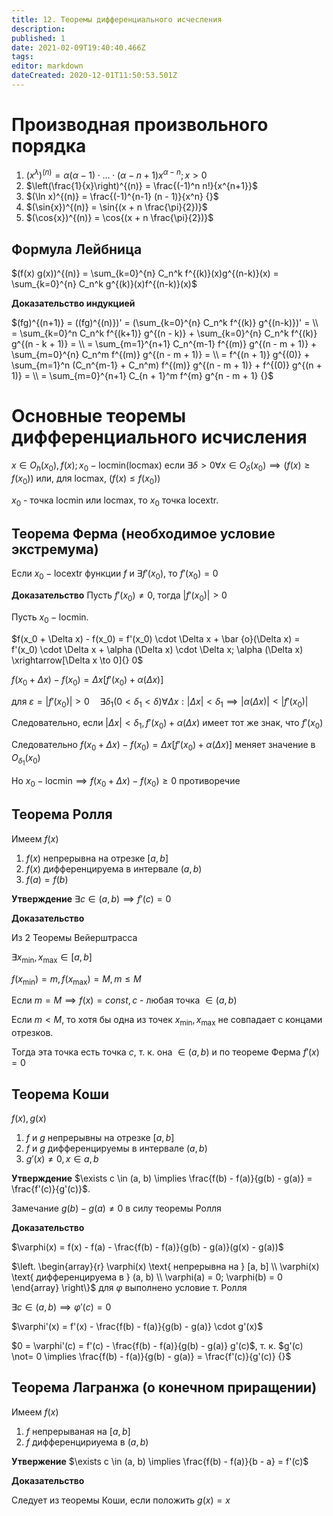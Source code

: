 ```yaml
---
title: 12. Теоремы дифференциального исчесления
description: 
published: 1
date: 2021-02-09T19:40:40.466Z
tags: 
editor: markdown
dateCreated: 2020-12-01T11:50:53.501Z
---
```


# Производная произвольного порядка

1. $(x^\lambda)^{(n)} = \alpha (\alpha - 1) \cdot \dots \cdot (\alpha - n + 1) x^{\alpha - n}; x > 0$
2. $\left(\frac{1}{x}\right)^{(n)} = \frac{(-1)^n n!}{x^{n+1}}$ 
3. $(\ln x)^{(n)} = \frac{(-1)^{n-1} (n - 1)}{x^n} {}$
4. $(\sin{x})^{(n)} = \sin{(x + n \frac{\pi}{2})}$
5. $(\cos{x})^{(n)} = \cos{(x + n \frac{\pi}{2})}$

## Формула Лейбница

$(f(x) g(x))^{(n)} = \sum_{k=0}^{n} C_n^k f^{(k)}(x)g^{(n-k)}(x) = \sum_{k=0}^{n} C_n^k g^{(k)}(x)f^{(n-k)}(x)$

**Доказательство индукцией**

$(fg)^{(n+1)} = ((fg)^{(n)})' = (\sum_{k=0}^{n} C_n^k f^{(k)} g^{(n-k)})' = \\ 
= \sum_{k=0}^n C_n^k f^{(k+1)} g^{(n - k)} + \sum_{k=0}^{n} C_n^k f^{(k)} g^{(n - k + 1)} = \\
= \sum_{m=1}^{n+1} C_n^{m-1} f^{(m)} g^{(n - m + 1)} + \sum_{m=0}^{n} C_n^m f^{(m)} g^{(n - m + 1)} = \\
= f^{(n + 1)} g^{(0)} + \sum_{m=1}^n (C_n^{m-1} + C_n^m) f^{(m)} g^{(n - m + 1)} + f^{(0)} g^{(n + 1)} = \\
= \sum_{m=0}^{n+1} C_{n + 1}^m f^{m} g^{n - m + 1} {}$

# Основные теоремы дифференциального исчисления

$x \in O_h(x_0), f(x); x_0 - \text{locmin}(\text{locmax})$ если $\exists \delta > 0 \forall x \in O_\delta (x_0) \implies (f(x) \geq f(x_0)) \text{ или, для locmax, }(f(x) \leq f(x_0))$

$x_0$ - точка $\text{locmin}$ или $\text{locmax}$, то $x_0$ точка $\text{locextr}$. 

## Теорема Ферма (необходимое условие экстремума)
Если $x_0 - \text{locextr}$ функции $f$ и $\exists f'(x_0)$, то $f'(x_0) = 0$

**Доказательство** Пусть $f'(x_0) \not= 0$, тогда $|f'(x_0)| > 0$

Пусть $x_0 - \text{locmin}$.

$f(x_0 + \Delta x) - f(x_0) = f'(x_0) \cdot \Delta x + \bar {o}(\Delta x) = f'(x_0) \cdot \Delta x + \alpha (\Delta x) \cdot \Delta x; \alpha (\Delta x) \xrightarrow[\Delta x \to 0]{} 0$

$f(x_0 + \Delta x) - f(x_0) = \Delta x [f'(x_0) + \alpha(\Delta x)]$

для $\varepsilon = |f'(x_0)| > 0 \quad\exists \delta_1 (0 < \delta_1 < \delta) \forall \Delta x: |\Delta x| < \delta_1 \implies |\alpha(\Delta x)| < |f'(x_0)| {}$

Следовательно, если $|\Delta x| < \delta_1, f'(x_0) + \alpha(\Delta x)$ имеет тот же знак, что $f'(x_0)$

Следовательно $f(x_0 + \Delta x) - f(x_0) = \Delta x [f'(x_0) + \alpha(\Delta x)]$ меняет значение в $O_{\delta_1}(x_0)$

Но $x_0 - \text{locmin} \implies f(x_0 + \Delta x) - f(x_0) \ge 0$ противоречие

## Теорема Ролля
Имеем $f(x)$

1. $f(x)$ непрерывна на отрезке $[a, b]$
2. $f(x)$ дифференцируема в интервале $(a, b)$
3. $f(a) = f(b)$

**Утверждение** $\exists c \in (a, b) \implies f'(c) = 0$

**Доказательство**

Из 2 Теоремы Вейерштрасса

$\exists x_{\min}, x_{\max} \in [a, b]$

$f(x_{\min}) = m, f(x_{\max}) = M, m \le M$

Если $m = M \implies f(x) = const, c$ - любая точка $\in(a, b)$

Если $m < M$, то хотя бы одна из точек $x_{\min}, x_{\max}$ не совпадает с концами отрезков. 

Тогда эта точка есть точка $c$, т. к. она $\in(a, b)$ и по теореме Ферма $f'(x) = 0$

## Теорема Коши
$f(x), g(x)$

1. $f$ и $g$ непрерывны на отрезке $[a, b]$
2. $f$ и $g$ дифференцируемы в интервале $(a, b)$
3. $g'(x) \not= 0, x \in a, b$

**Утверждение** $\exists c \in (a, b) \implies \frac{f(b) - f(a)}{g(b) - g(a)} = \frac{f'(c)}{g'(c)}$.

Замечание $g(b) - g(a) \not=0$ в силу теоремы Ролля

**Доказательство**

$\varphi(x) = f(x) - f(a) - \frac{f(b) - f(a)}{g(b) - g(a)}(g(x) - g(a))$

$\left.
\begin{array}{r}
\varphi(x) \text{ непрерывна на } [a, b] \\
\varphi(x) \text{ дифференцируема в } (a, b) \\
\varphi(a) = 0; \varphi(b) = 0
\end{array}
\right\}$ для $\varphi$ выполнено условие т. Ролля

$\exists c \in (a, b) \implies \varphi'(c) = 0$

$\varphi'(x) = f'(x) - \frac{f(b) - f(a)}{g(b) - g(a)} \cdot g'(x)$

$0 = \varphi'(c) = f'(c) - \frac{f(b) - f(a)}{g(b) - g(a)} g'(c)$, т. к. $g'(c) \not= 0 \implies \frac{f(b) - f(a)}{g(b) - g(a)} = \frac{f'(c)}{g'(c)} {}$

## Теорема Лагранжа (о конечном приращении)

Имеем $f(x)$
1. $f$ непрерываная на $[a, b]$
2. $f$ дифференцириуема в $(a, b)$

**Утвержение** $\exists c \in (a, b) \implies \frac{f(b) - f(a)}{b - a} = f'(c)$

**Доказательство**

Следует из теоремы Коши, если положить $g(x) = x$
